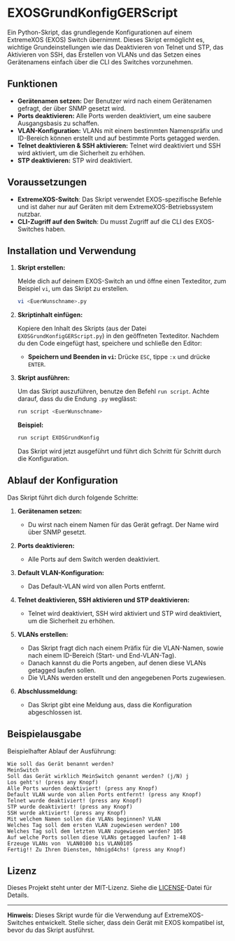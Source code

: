 # EXOSGrundKonfigGERScript

Ein Python-Skript, das grundlegende Konfigurationen auf einem ExtremeXOS (EXOS) Switch übernimmt. Dieses Skript ermöglicht es, wichtige Grundeinstellungen wie das Deaktivieren von Telnet und STP, das Aktivieren von SSH, das Erstellen von VLANs und das Setzen eines Gerätenamens einfach über die CLI des Switches vorzunehmen.

## Funktionen

- **Gerätenamen setzen:** Der Benutzer wird nach einem Gerätenamen gefragt, der über SNMP gesetzt wird.
- **Ports deaktivieren:** Alle Ports werden deaktiviert, um eine saubere Ausgangsbasis zu schaffen.
- **VLAN-Konfiguration:** VLANs mit einem bestimmten Namenspräfix und ID-Bereich können erstellt und auf bestimmte Ports getagged werden.
- **Telnet deaktivieren & SSH aktivieren:** Telnet wird deaktiviert und SSH wird aktiviert, um die Sicherheit zu erhöhen.
- **STP deaktivieren:** STP wird deaktiviert.

## Voraussetzungen

- **ExtremeXOS-Switch**: Das Skript verwendet EXOS-spezifische Befehle und ist daher nur auf Geräten mit dem ExtremeXOS-Betriebssystem nutzbar.
- **CLI-Zugriff auf den Switch**: Du musst Zugriff auf die CLI des EXOS-Switches haben.

## Installation und Verwendung

1. **Skript erstellen:**

   Melde dich auf deinem EXOS-Switch an und öffne einen Texteditor, zum Beispiel `vi`, um das Skript zu erstellen.

   ```bash
   vi <EuerWunschname>.py
   ```

2. **Skriptinhalt einfügen:**

   Kopiere den Inhalt des Skripts (aus der Datei `EXOSGrundKonfigGERScript.py`) in den geöffneten Texteditor. Nachdem du den Code eingefügt hast, speichere und schließe den Editor:

   - **Speichern und Beenden in `vi`:** Drücke `ESC`, tippe `:x` und drücke `ENTER`.

3. **Skript ausführen:**

   Um das Skript auszuführen, benutze den Befehl `run script`. Achte darauf, dass du die Endung `.py` weglässt:

   ```bash
   run script <EuerWunschname>
   ```

   **Beispiel:**

   ```bash
   run script EXOSGrundKonfig
   ```

   Das Skript wird jetzt ausgeführt und führt dich Schritt für Schritt durch die Konfiguration.

## Ablauf der Konfiguration

Das Skript führt dich durch folgende Schritte:

1. **Gerätenamen setzen:**
   - Du wirst nach einem Namen für das Gerät gefragt. Der Name wird über SNMP gesetzt.

2. **Ports deaktivieren:**
   - Alle Ports auf dem Switch werden deaktiviert.

3. **Default VLAN-Konfiguration:**
   - Das Default-VLAN wird von allen Ports entfernt.

4. **Telnet deaktivieren, SSH aktivieren und STP deaktivieren:**
   - Telnet wird deaktiviert, SSH wird aktiviert und STP wird deaktiviert, um die Sicherheit zu erhöhen.

5. **VLANs erstellen:**
   - Das Skript fragt dich nach einem Präfix für die VLAN-Namen, sowie nach einem ID-Bereich (Start- und End-VLAN-Tag).
   - Danach kannst du die Ports angeben, auf denen diese VLANs getagged laufen sollen.
   - Die VLANs werden erstellt und den angegebenen Ports zugewiesen.

6. **Abschlussmeldung:**
   - Das Skript gibt eine Meldung aus, dass die Konfiguration abgeschlossen ist.

## Beispielausgabe

Beispielhafter Ablauf der Ausführung:

```
Wie soll das Gerät benannt werden?
MeinSwitch
Soll das Gerät wirklich MeinSwitch genannt werden? (j/N) j
Los geht's! (press any Knopf)
Alle Ports wurden deaktiviert! (press any Knopf)
Default VLAN wurde von allen Ports entfernt! (press any Knopf)
Telnet wurde deaktiviert! (press any Knopf)
STP wurde deaktiviert! (press any Knopf)
SSH wurde aktiviert! (press any Knopf)
Mit welchem Namen sollen die VLANs beginnen? VLAN
Welches Tag soll dem ersten VLAN zugewiesen werden? 100
Welches Tag soll dem letzten VLAN zugewiesen werden? 105
Auf welche Ports sollen diese VLANs getagged laufen? 1-48
Erzeuge VLANs von  VLAN0100 bis VLAN0105
Fertig!! Zu Ihren Diensten, h0nigd4chs! (press any Knopf)
```

## Lizenz

Dieses Projekt steht unter der MIT-Lizenz. Siehe die [LICENSE](LICENSE)-Datei für Details.

---

**Hinweis:** Dieses Skript wurde für die Verwendung auf ExtremeXOS-Switches entwickelt. Stelle sicher, dass dein Gerät mit EXOS kompatibel ist, bevor du das Skript ausführst.
